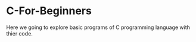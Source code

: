 # C-For-Beginners
Here we going to explore basic programs of C programming language with thier code.
